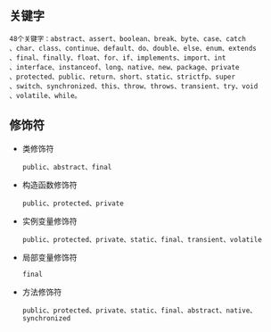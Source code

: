 ## 关键字
    48个关键字：abstract、assert、boolean、break、byte、case、catch
    、char、class、continue、default、do、double、else、enum、extends
    、final、finally、float、for、if、implements、import、int
    、interface、instanceof、long、native、new、package、private
    、protected、public、return、short、static、strictfp、super
    、switch、synchronized、this、throw、throws、transient、try、void
    、volatile、while。

## 修饰符
* 类修饰符

      public、abstract、final
* 构造函数修饰符

      public、protected、private
* 实例变量修饰符

      public、protected、private、static、final、transient、volatile
* 局部变量修饰符

      final
* 方法修饰符

      public、protected、private、static、final、abstract、native、synchronized
